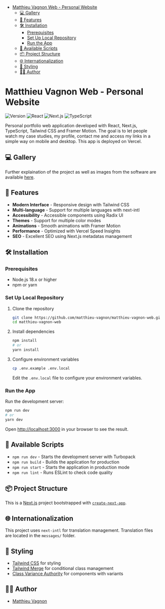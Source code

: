 - [Matthieu Vagnon Web - Personal Website](#matthieu-vagnon-web---personal-website)
  - [💻 Gallery](#-gallery)
  - [🚀 Features](#-features)
  - [🛠️ Installation](#️-installation)
    - [Prerequisites](#prerequisites)
    - [Set Up Local Repository](#set-up-local-repository)
    - [Run the App](#run-the-app)
  - [🔧 Available Scripts](#-available-scripts)
  - [📦 Project Structure](#-project-structure)
  - [🌐 Internationalization](#-internationalization)
  - [🎨 Styling](#-styling)
  - [👨‍💻 Author](#-author)

# Matthieu Vagnon Web - Personal Website

![Version](https://img.shields.io/badge/version-1.1.0-blue)
![React](https://img.shields.io/badge/React-18.2.0-blue)
![Next.js](https://img.shields.io/badge/Next.js-15.2.2-black)
![TypeScript](https://img.shields.io/badge/TypeScript-5-blue)

Personal portfolio web application developed with React, Next.js, TypeScript, Tailwind CSS and Framer Motion. The goal is to let people watch my case studies, my profile, contact me and access my links in a simple way on mobile and desktop. This app is deployed on Vercel.

## 💻 Gallery

Further explaination of the project as well as images from the software are available [here](https://www.mvagnon.dev/case-studies/matthieu-vagnon).

## 🚀 Features

- **Modern Interface** - Responsive design with Tailwind CSS
- **Multi-language** - Support for multiple languages with next-intl
- **Accessibility** - Accessible components using Radix UI
- **Themes** - Support for multiple color modes
- **Animations** - Smooth animations with Framer Motion
- **Performance** - Optimized with Vercel Speed Insights
- **SEO** - Excellent SEO using Next.js metadatas management

## 🛠️ Installation

### Prerequisites

- Node.js 18.x or higher
- npm or yarn

### Set Up Local Repository

1. Clone the repository

   ```bash
   git clone https://github.com/matthieu-vagnon/matthieu-vagnon-web.git
   cd matthieu-vagnon-web
   ```

2. Install dependencies

   ```bash
   npm install
   # or
   yarn install
   ```

3. Configure environment variables
   ```bash
   cp .env.example .env.local
   ```
   Edit the `.env.local` file to configure your environment variables.

### Run the App

Run the development server:

```bash
npm run dev
# or
yarn dev
```

Open [http://localhost:3000](http://localhost:3000) in your browser to see the result.

## 🔧 Available Scripts

- `npm run dev` - Starts the development server with Turbopack
- `npm run build` - Builds the application for production
- `npm run start` - Starts the application in production mode
- `npm run lint` - Runs ESLint to check code quality

## 📦 Project Structure

This is a [Next.js](https://nextjs.org) project bootstrapped with [`create-next-app`](https://nextjs.org/docs/app/api-reference/cli/create-next-app).

## 🌐 Internationalization

This project uses `next-intl` for translation management. Translation files are located in the `messages/` folder.

## 🎨 Styling

- [Tailwind CSS](https://tailwindcss.com/) for styling
- [Tailwind Merge](https://github.com/dcastil/tailwind-merge) for conditional class management
- [Class Variance Authority](https://cva.style/docs) for components with variants

## 👨‍💻 Author

- [Matthieu Vagnon](https://mvagnon.dev)
